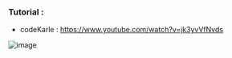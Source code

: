 ### Tutorial :
* codeKarle : https://www.youtube.com/watch?v=jk3yvVfNvds

![image](https://user-images.githubusercontent.com/30351771/135114638-0140a921-d145-4570-9fa0-806379a9730f.png)
